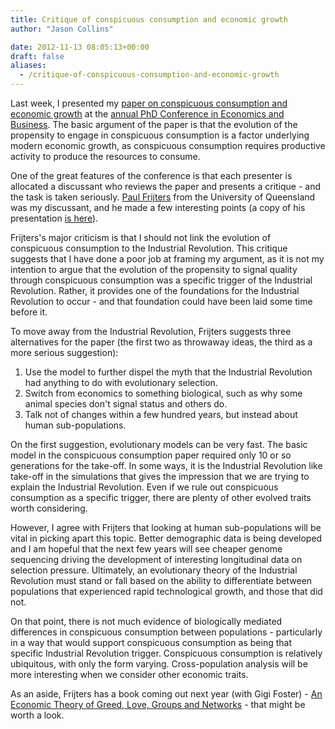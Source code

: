 ```yaml
---
title: Critique of conspicuous consumption and economic growth
author: "Jason Collins"

date: 2012-11-13 08:05:13+00:00
draft: false
aliases:
  - /critique-of-conspicuous-consumption-and-economic-growth
---
```


Last week, I presented my [paper on conspicuous consumption and economic growth](https://www.jasoncollins.blog/sexual-selection-conspicuous-consumption-and-economic-growth/) at the [annual PhD Conference in Economics and Business](http://www.business.uwa.edu.au/research/conferences/phd). The basic argument of the paper is that the evolution of the propensity to engage in conspicuous consumption is a factor underlying modern economic growth, as conspicuous consumption requires productive activity to produce the resources to consume.

One of the great features of the conference is that each presenter is allocated a discussant who reviews the paper and presents a critique - and the task is taken seriously. [Paul Frijters](https://twitter.com/FrijtersPaul) from the University of Queensland was my discussant, and he made a few interesting points (a copy of his presentation [is here](/pdf/phd-conference-2012-discussant-uwa.pdf)).

Frijters's major criticism is that I should not link the evolution of conspicuous consumption to the Industrial Revolution. This critique suggests that I have done a poor job at framing my argument, as it is not my intention to argue that the evolution of the propensity to signal quality through conspicuous consumption was a specific trigger of the Industrial Revolution. Rather, it provides one of the foundations for the Industrial Revolution to occur - and that foundation could have been laid some time before it.

To move away from the Industrial Revolution, Frijters suggests three alternatives for the paper (the first two as throwaway ideas, the third as a more serious suggestion):
1. Use the model to further dispel the myth that the Industrial Revolution had anything to do with evolutionary selection.
2. Switch from economics to something biological, such as why some animal species don't signal status and others do.
3. Talk not of changes within a few hundred years, but instead about human sub-populations.

On the first suggestion, evolutionary models can be very fast. The basic model in the conspicuous consumption paper required only 10 or so generations for the take-off. In some ways, it is the Industrial Revolution like take-off in the simulations that gives the impression that we are trying to explain the Industrial Revolution. Even if we rule out conspicuous consumption as a specific trigger, there are plenty of other evolved traits worth considering.

However, I agree with Frijters that looking at human sub-populations will be vital in picking apart this topic. Better demographic data is being developed and I am hopeful that the next few years will see cheaper genome sequencing driving the development of interesting longitudinal data on selection pressure. Ultimately, an evolutionary theory of the Industrial Revolution must stand or fall based on the ability to differentiate between populations that experienced rapid technological growth, and those that did not.

On that point, there is not much evidence of biologically mediated differences in conspicuous consumption between populations - particularly in a way that would support conspicuous consumption as being that specific Industrial Revolution trigger. Conspicuous consumption is relatively ubiquitous, with only the form varying. Cross-population analysis will be more interesting when we consider other economic traits.

As an aside, Frijters has a book coming out next year (with Gigi Foster) - [An Economic Theory of Greed, Love, Groups and Networks](http://paulfrijters.com/books/an-economic-theory-of-greed-love-groups-and-networks/) - that might be worth a look.
